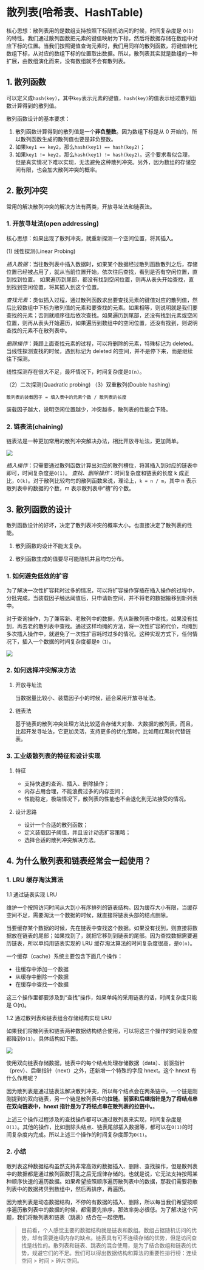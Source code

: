 # 散列表(哈希表、HashTable)

核心思想：散列表用的是数组支持按照下标随机访问的时候，时间复杂度是 `O(1)`的特性。我们通过散列函数把元素的键值映射为下标，然后将数据存储在数组中对应下标的位置。当我们按照键值查询元素时，我们用同样的散列函数，将键值转化数组下标，从对应的数组下标的位置取出数据。所以，散列表其实就是数组的一种扩展，由数组演化而来，没有数组就不会有散列表。

## 1. 散列函数

可以定义成`hash(key)`，其中`key`表示元素的键值，`hash(key)`的值表示经过散列函数计算得到的散列值。

散列函数设计的基本要求：

1. 散列函数计算得到的散列值是一个**非负整数**。因为数组下标是从 0 开始的，所以散列函数生成的散列值也要是非负整数。
2. 如果`key1 == key2`，那么`hash(key1) == hash(key2)`；
3. 如果`key1 != key2`，那么`hash(key1) != hash(key2)`。这个要求看似合理，但是真实情况下难以实现，无法避免这种散列冲突。另外，因为数组的存储空间有限，也会加大散列冲突的概率。

## 2. 散列冲突

常用的解决散列冲突的解决方法有两类，开放寻址法和链表法。

### 1. 开放寻址法(open addressing)

核心思想：如果出现了散列冲突，就重新探测一个空间位置，将其插入。

(1) 线性探测(Linear Probing)

_插入数据_：当往散列表中插入数据时，如果某个数据经过散列函数散列之后，存储位置已经被占用了，就从当前位置开始，依次往后查找，看到是否有空闲位置，直到找到位置。 如果遍历到尾部，都没有找到空闲位置，则再从表头开始查找，直到找到空闲位置，将其插入到这个位置。

_查找元素_：类似插入过程，通过散列函数求出要查找元素的键值对应的散列值，然后比较数组中下标为散列值的元素和要查找的元素。如果相等，则说明就是我们要查找的元素；否则就顺序往后依次查找。如果遍历到尾部，还没有找到元素或空闲位置，则再从表头开始遍历，如果遍历到数组中的空闲位置，还没有找到，则说明查找的元素不在散列表中。

_删除操作_：兼顾上面查找元素的过程，可以将删除的元素，特殊标记为 deleted。当线性探测查找的时候，遇到标记为 deleted 的空间，并不是停下来，而是继续往下探测。

线性探测存在很大不足，最坏情况下，时间复杂度是`O(n)`。

（2）二次探测(Quadratic probing)
（3）双重散列(Double hashing)

`散列表的装载因子 = 填入表中的元素个数 / 散列表的长度`

装载因子越大，说明空闲位置越少，冲突越多，散列表的性能会下降。

### 2. 链表法(chaining)

链表法是一种更加常用的散列冲突解决办法，相比开放寻址法，更加简单。

![](/Content/Pic/散列表_链表法.jpg)

_插入操作_：只需要通过散列函数计算出对应的散列槽位，将其插入到对应的链表中即可，时间复杂度是`O(1)`。
_查找、删除操作_：时间复杂度和链表的长度 k 成正比，`O(k)`。对于散列比较均匀的散列函数来说，理论上，`k = n / m`，其中 n 表示散列表中的数据的个数，m 表示散列表中“槽”的个数。

## 3. 散列函数的设计

散列函数设计的好坏，决定了散列表冲突的概率大小，也直接决定了散列表的性能。

1. 散列函数的设计不能太复杂。

2. 散列函数生成的值要尽可能随机并且均匀分布。

### 1. 如何避免低效的扩容

为了解决一次性扩容耗时过多的情况，可以将扩容操作穿插在插入操作的过程中，分批完成。当装载因子触达阈值后，只申请新空间，并不将老的数据搬移到新列表中。

对于查询操作，为了兼容新、老散列中的数据，先从新散列表中查找，如果没有找到，再去老的散列表中查找。通过这样均摊的方法，将一次性扩容的代价，均摊到多次插入操作中，就避免了一次性扩容耗时过多的情况。这种实现方式下，任何情况下，插入一个数据的时间复杂度都是`O（1）`。

![](/Content/Pic/散列表_扩容.jpg)

### 2. 如何选择冲突解决方法

1. 开放寻址法

   当数据量比较小、装载因子小的时候，适合采用开放寻址法。

2. 链表法

   基于链表的散列冲突处理方法比较适合存储大对象、大数据的散列表，而且，比起开发寻址法，它更加灵活，支持更多的优化策略，比如用红黑树代替链表。

### 3. 工业级散列表的特征和设计实现

1. 特征

   - 支持快速的查询、插入、删除操作；
   - 内存占用合理，不能浪费过多的内存空间；
   - 性能稳定，极端情况下，散列表的性能也不会退化到无法接受的情况。

2. 设计思路

   - 设计一个合适的散列函数；
   - 定义装载因子阈值，并且设计动态扩容策略；
   - 选择合适的散列冲突解决方法。

## 4. 为什么散列表和链表经常会一起使用？

### 1. LRU 缓存淘汰算法

1.1 通过链表实现 LRU

维护一个按照访问时间从大到小有序排列的链表结构。因为缓存大小有限，当缓存空间不足，需要淘汰一个数据的时候，就直接将链表头部的结点删除。

当要缓存某个数据的时候，先在链表中查找这个数据。如果没有找到，则直接将数据放在链表的尾部；如果找到了，就把它移到到链表的尾部。因为查找数据需要遍历链表，所以单纯用链表实现的 LRU 缓存淘汰算法的时间复杂度很高，是`O(n)`。

一个缓存（cache）系统主要包含下面几个操作：

- 往缓存中添加一个数据
- 从缓存中删除一个数据
- 在缓存中查找一个数据

这三个操作里都要涉及到“查找”操作，如果单纯的采用链表的话，时间复杂度只能是 O(n)。

1.2 通过散列表和链表组合存储结构实现 LRU

如果我们将散列表和链表两种数据结构结合使用，可以将这三个操作的时间复杂度都降到`O(1)`。具体结构如下图。

![](/Content/Pic/散列表_缓存淘汰算法.jpg)

使用双向链表存储数据，链表中的每个结点处理存储数据（data）、前驱指针（prev）、后继指针（next）之外，还新增一个特殊的字段 hnext。这个 hnext 有什么作用呢？

因为散列表是通过链表法解决散列冲突，所以每个结点会在两条链中。一个链是刚刚提到的双向链表，另一个链是散列表中的**拉链**。**前驱和后继指针是为了将结点串在双向链表中，hnext 指针是为了将结点串在散列表的拉链中。**。

上述三个操作过程涉及的查找操作都可以通过散列表来实现，时间复杂度是`O(1)`。其他的操作，比如删除头结点、链表尾部插入数据等，都可以在`O(1)`的时间复杂度内完成。所以上述三个操作的时间复杂度即为`O(1)`。

### 2. 小结

散列表这种数据结构虽然支持非常高效的数据插入、删除、查找操作，但是散列表中的数据都是通过散列函数打乱之后无规律存储的。也就是说，它无法支持按照某种顺序快速的遍历数据。如果希望按照顺序遍历散列表中的数据，那我们需要将散列表中的数据拷贝到数组中，然后再排序，再遍历。

因为散列表是动态数据结构，不停的有数据的插入、删除，所以每当我们希望按顺序遍历散列表中的数据的时候，都需要先排序，那效率势必很低。为了解决这个问题，我们将散列表和链表（跳表）结合在一起使用。

> 目前看，个人感觉主要的数据结构就是链表和数组。数组占据随机访问的优势，却有需要连续内存的缺点。链表具有可不连续存储的优势，但是访问查找是线性的。散列表和链表、跳表的混合使用，是为了结合数组和链表的优势，规避它们的不足。我们可以得出数据结构和算法的重要性排行榜：连续空间 > 时间 > 碎片空间。
